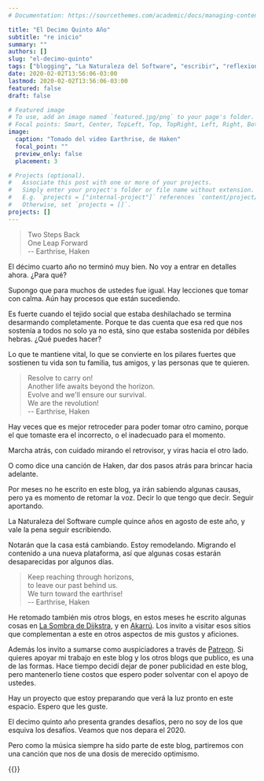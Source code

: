 ```yaml
---
# Documentation: https://sourcethemes.com/academic/docs/managing-content/

title: "El Decimo Quinto Año"
subtitle: "re inicio"
summary: ""
authors: []
slug: "el-decimo-quinto"
tags: ["blogging", "La Naturaleza del Software", "escribir", "reflexiones"]
date: 2020-02-02T13:56:06-03:00
lastmod: 2020-02-02T13:56:06-03:00
featured: false
draft: false

# Featured image
# To use, add an image named `featured.jpg/png` to your page's folder.
# Focal points: Smart, Center, TopLeft, Top, TopRight, Left, Right, BottomLeft, Bottom, BottomRight.
image:
  caption: "Tomado del video Earthrise, de Haken"
  focal_point: ""
  preview_only: false
  placement: 3

# Projects (optional).
#   Associate this post with one or more of your projects.
#   Simply enter your project's folder or file name without extension.
#   E.g. `projects = ["internal-project"]` references `content/project/deep-learning/index.md`.
#   Otherwise, set `projects = []`.
projects: []
---
```

> Two Steps Back\
One Leap Forward\
> -- Earthrise, Haken

El décimo cuarto año no terminó muy bien. No voy a entrar en detalles ahora. ¿Para qué? 

Supongo que para muchos de ustedes fue igual. Hay lecciones que tomar con calma. Aún hay procesos que están sucediendo.

Es fuerte cuando el tejido social que estaba deshilachado se termina desarmando completamente. Porque te das cuenta que esa red que nos sostenía a todos no solo ya no está, sino que estaba sostenida por débiles hebras. ¿Qué puedes hacer?

Lo que te mantiene vital, lo que se convierte en los pilares fuertes que sostienen tu vida son tu familia, tus amigos, y las personas que te quieren.


> Resolve to carry on!\
Another life awaits beyond the horizon.\
Evolve and we'll ensure our survival.\
We are the revolution!\
> -- Earthrise, Haken

Hay veces que es mejor retroceder para poder tomar otro camino, porque el que tomaste era el incorrecto, o el inadecuado para el momento. 

Marcha atrás, con cuidado mirando el retrovisor, y viras hacia el otro lado.

O como dice una canción de Haken, dar dos pasos atrás para brincar hacia adelante.

Por meses no he escrito en este blog, ya irán sabiendo algunas causas, pero ya es momento de retomar la voz. Decir lo que tengo que decir. Seguir aportando.

La Naturaleza del Software cumple quince años en agosto de este año, y vale la pena seguir escribiendo.

Notarán que la casa está cambiando. Estoy remodelando. Migrando el contenido a una nueva plataforma, así que algunas cosas estarán desaparecidas por algunos días. 

> Keep reaching through horizons,\
to leave our past behind us.\
We turn toward the earthrise!\
> -- Earthrise, Haken

He retomado también mis otros blogs, en estos meses he escrito algunas cosas en [La Sombra de Dijkstra](https://www.programando.org/), y en [Akarrú](https://www.akarru.com/). Los invito a visitar esos sitios que complementan a este en otros aspectos de mis gustos y aficiones.

Además los invito a sumarse como auspiciadores a través de [Patreon](https://patreon.com/lnds). Si quieres apoyar mi trabajo en este blog y los otros blogs que publico, es una de las formas. Hace tiempo decidí dejar de poner publicidad en este blog, pero mantenerlo tiene costos que espero poder solventar  con el apoyo de ustedes. 

Hay un proyecto que estoy preparando que verá la luz pronto en este espacio. Espero que les guste. 

El decimo quinto año presenta grandes desafíos, pero no soy de los que esquiva los desafíos. Veamos que nos depara el 2020. 

Pero como la música siempre ha sido parte de este blog, partiremos con una canción que nos de una dosis de merecido optimismo.

{{<youtube hQ8KqJJJJhk>}}